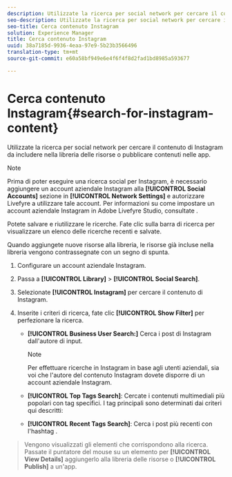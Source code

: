 ```yaml
---
description: Utilizzate la ricerca per social network per cercare il contenuto di Instagram da includere nella libreria delle risorse o pubblicare contenuti nelle app.
seo-description: Utilizzate la ricerca per social network per cercare il contenuto di Instagram da includere nella libreria delle risorse o pubblicare contenuti nelle app.
seo-title: Cerca contenuto Instagram
solution: Experience Manager
title: Cerca contenuto Instagram
uuid: 38a7185d-9936-4eaa-97e9-5b23b3566496
translation-type: tm+mt
source-git-commit: e60a58bf949e6e4f6f4f8d2fad1bd8985a593677

---
```



# Cerca contenuto Instagram{#search-for-instagram-content}

Utilizzate la ricerca per social network per cercare il contenuto di Instagram da includere nella libreria delle risorse o pubblicare contenuti nelle app.

>[!NOTE]
>
>Prima di poter eseguire una ricerca social per Instagram, è necessario aggiungere un account aziendale Instagram alla **[!UICONTROL Social Accounts]** sezione in **[!UICONTROL Network Settings]** e autorizzare Livefyre a utilizzare tale account. Per informazioni su come impostare un account aziendale Instagram in Adobe Livefyre Studio, consultate [](../c-users-creating-accounts-with-studio-access/t-configure-social-accout-instagram/c-about-instagram-accounts.md#c_about_instagram_accounts).

Potete salvare e riutilizzare le ricerche. Fate clic sulla barra di ricerca per visualizzare un elenco delle ricerche recenti e salvate.

Quando aggiungete nuove risorse alla libreria, le risorse già incluse nella libreria vengono contrassegnate con un segno di spunta.

1. Configurare un account aziendale Instagram.
1. Passa a **[!UICONTROL Library]** &gt; **[!UICONTROL Social Search]**.
1. Selezionate **[!UICONTROL Instagram]** per cercare il contenuto di Instagram.
1. Inserite i criteri di ricerca, fate clic **[!UICONTROL Show Filter]** per perfezionare la ricerca.

   * **[!UICONTROL Business User Search:]** Cerca i post di Instagram dall'autore di input.

      >[!NOTE]
      >
      >Per effettuare ricerche in Instagram in base agli utenti aziendali, sia voi che l'autore del contenuto Instagram dovete disporre di un account aziendale Instagram.

   * **[!UICONTROL Top Tags Search]**: Cercate i contenuti multimediali più popolari con tag specifici. I tag principali sono determinati dai criteri qui descritti: [](https://developers.facebook.com/docs/instagram-api/reference/hashtag/top-media)

   * **[!UICONTROL Recent Tags Search]**: Cerca i post più recenti con l'hashtag .

>Vengono visualizzati gli elementi che corrispondono alla ricerca. Passate il puntatore del mouse su un elemento per **[!UICONTROL View Details]** aggiungerlo alla libreria delle risorse o **[!UICONTROL Publish]** a un'app.

